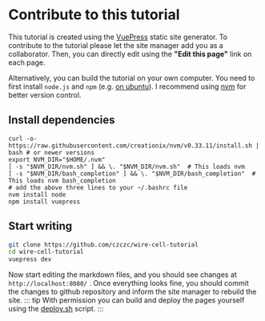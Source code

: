 # Contribute to this tutorial

This tutorial is created using the [VuePress](https://vuepress.vuejs.org/) static site generator. To contribute to the tutorial please let the site manager add you as a collaborator. Then, you can directly edit using the **"Edit this page"** link on each page.

Alternatively, you can build the tutorial on your own computer. You need to first install `node.js` and `npm` (e.g. [on ubuntu](https://linuxize.com/post/how-to-install-node-js-on-ubuntu-18.04/)). I recommend using [nvm](https://github.com/nvm-sh/nvm) for better version control.

## Install dependencies

```bash{2-4}
curl -o- https://raw.githubusercontent.com/creationix/nvm/v0.33.11/install.sh | bash # or newer versions
export NVM_DIR="$HOME/.nvm"
[ -s "$NVM_DIR/nvm.sh" ] && \. "$NVM_DIR/nvm.sh"  # This loads nvm
[ -s "$NVM_DIR/bash_completion" ] && \. "$NVM_DIR/bash_completion"  # This loads nvm bash_completion
# add the above three lines to your ~/.bashrc file
nvm install node
npm install vuepress
```

## Start writing

```bash
git clone https://github.com/czczc/wire-cell-tutorial
cd wire-cell-tutorial
vuepress dev
```

Now start editing the markdown files, and you should see changes at `http://localhost:8080/` . Once everything looks fine, you should commit the changes to github repository and inform the site manager to rebuild the site.
::: tip
With permission you can build and deploy the pages yourself using the [deploy.sh](https://github.com/czczc/wire-cell-tutorial/blob/master/deploy.sh) script.
:::
